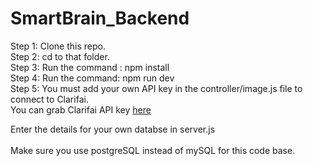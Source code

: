 # SmartBrain_Backend

Step 1: Clone this repo.<br>
Step 2: cd to that folder.<br>
Step 3: Run the command : npm install<br>
Step 4: Run the command: npm run dev<br>
Step 5: You must add your own API key in the controller/image.js file to connect to Clarifai.<br>
You can grab Clarifai API key <a href="https://www.clarifai.com/">here</a>


Enter the details for your own databse in server.js<br><br>
Make sure you use postgreSQL instead of mySQL for this code base.
